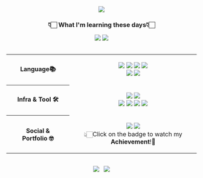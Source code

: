 <div align="center">
    <a href="https://git.io/typing-svg">
        <img src="https://readme-typing-svg.demolab.com?font=Margarine&size=30&duration=4000&pause=1500&color=91ACFFFF&random=false&width=300&lines=Hi%2C+I'm+Joowon+Lee+=)"/>
    </a>
</div>

<div align="center">
    <h3>👇🏻 What I'm learning these days👇🏻</h3>
    <img src="https://img.shields.io/badge/Docker-2496ED.svg?&style=flat-square&logo=docker&logoColor=white">
    <img src="https://img.shields.io/badge/Linux-FCC624?style=flat-square&logo=Linux&logoColor=black">
    <br><br>
    <table style="width: 100%; border-collapse: collapse;">
        <tr>
            <th style="text-align: center; padding: 20px;"><b>Language📚</b></th>
            <td style="text-align: center; padding: 20px;">
                <img src="https://img.shields.io/badge/Java-007396?style=flat-square&logo=OpenJDK&logoColor=white">
                <img src="https://img.shields.io/badge/SpringBoot-6DB33F?style=flat-square&logo=springboot&logoColor=white">
                <img src="https://img.shields.io/badge/MySQL-4479A1?style=flat-square&logo=mysql&logoColor=white">
                <img src="https://img.shields.io/badge/Oracle-F80000?style=flat-square&logo=oracle&logoColor=white"><br>
                <img src="https://img.shields.io/badge/JavaScript-F7DF1E?style=flat-square&logo=javascript&logoColor=black">
                <img src="https://img.shields.io/badge/React-61DAFB?style=flat-square&logo=react&logoColor=black">
            </td>
        </tr>
        <tr>
            <th style="text-align: center; padding: 20px;"><b>Infra & Tool 🛠️</b></th>
            <td style="text-align: center; padding: 20px;">
                <img src="https://img.shields.io/badge/Ubuntu-E95420?style=flat-square&logo=Ubuntu&logoColor=white">
                <img src="https://img.shields.io/badge/Elastic%20Stack-005571.svg?&style=flat-square&logo=elasticstack&logoColor=white"><br>
                <img src="https://img.shields.io/badge/Visual%20Studio%20Code-007ACC.svg?style=flat-square&logo=Visual%20Studio%20Code&logoColor=white">
                <img src="https://img.shields.io/badge/IntelliJ%20IDEA-FF4154?style=flat-square&logo=intellijidea&logoColor=white">
                <img src="https://img.shields.io/badge/DBeaver-382923?style=flat-square&logo=DBeaver&logoColor=FFFFFF">
                <img src="https://img.shields.io/badge/Git-F05032?style=flat-square&logo=git&logoColor=white">
            </td>
        </tr>
        <tr>
            <th style="text-align: center; padding: 20px;"><b>Social & Portfolio 🤓</b></th>
            <td style="text-align: center; padding: 20px;">
                <a href="https://2oo1s.tistory.com/"><img src="https://img.shields.io/badge/Tistory-FE642E?style=flat-square&logo=Tistory&logoColor=white"/></a>
                <a href="https://github.com/2oo1s/2oo1s-Archive"><img src="https://img.shields.io/badge/Portfolio-777BB4?style=flat-square&logo=starship&logoColor=white"/></a><br>
                👆🏻Click on the badge to watch my <b>Achievement</b>!🌟
            </td>
        </tr>
    </table>
</div>
<br>
<div align="center">
    <a href="https://github.com/2oo1s"><img src="https://github-readme-stats.vercel.app/api/top-langs/?username=2oo1s&layout=compact&theme=onedark&langs_count=6&hide_border=true&hide=typescript,jupyter%20notebook,python"/></a> &nbsp;
    <a href="https://solved.ac/helloitsme"><img src="http://mazassumnida.wtf/api/v2/generate_badge?boj=helloitsme"/></a>
</div>
